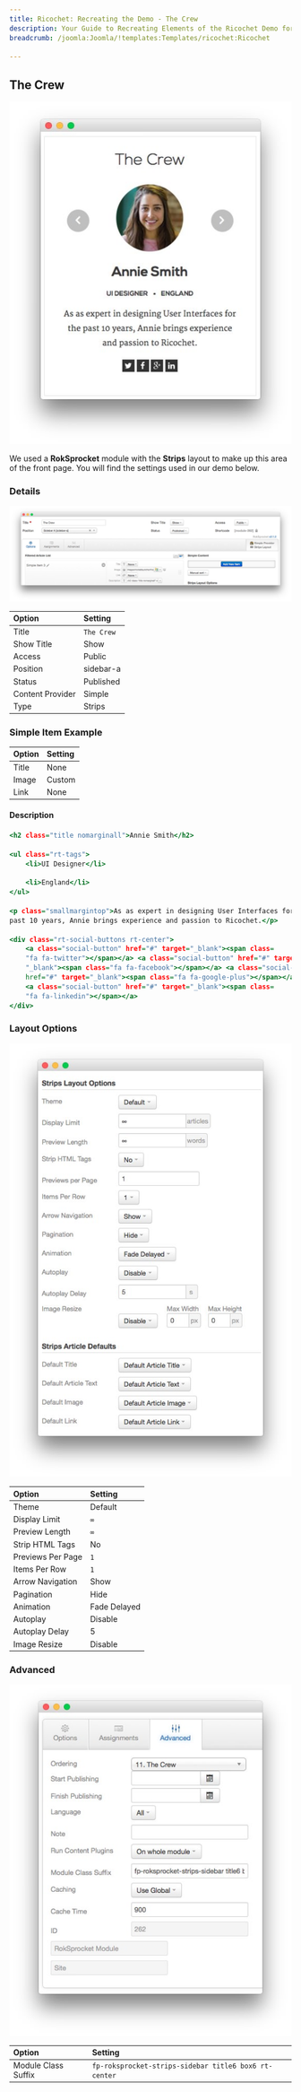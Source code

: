 ```yaml
---
title: Ricochet: Recreating the Demo - The Crew
description: Your Guide to Recreating Elements of the Ricochet Demo for Joomla
breadcrumb: /joomla:Joomla/!templates:Templates/ricochet:Ricochet

---
```


The Crew
-----

![](assets/demo_9.jpeg)

We used a **RokSprocket** module with the **Strips** layout to make up this area of the front page. You will find the settings used in our demo below.

### Details

![](assets/demo_9a.jpeg)

|      Option      |  Setting   |
| :--------------- | :--------- |
| Title            | `The Crew` |
| Show Title       | Show       |
| Access           | Public     |
| Position         | sidebar-a  |
| Status           | Published  |
| Content Provider | Simple     |
| Type             | Strips     |

### Simple Item Example

| Option | Setting |
| :----- | :------ |
| Title  | None    |
| Image  | Custom  |
| Link   | None    |

#### Description

~~~ .html
<h2 class="title nomarginall">Annie Smith</h2>

<ul class="rt-tags">
    <li>UI Designer</li>

    <li>England</li>
</ul>

<p class="smallmargintop">As as expert in designing User Interfaces for the
past 10 years, Annie brings experience and passion to Ricochet.</p>

<div class="rt-social-buttons rt-center">
    <a class="social-button" href="#" target="_blank"><span class=
    "fa fa-twitter"></span></a> <a class="social-button" href="#" target=
    "_blank"><span class="fa fa-facebook"></span></a> <a class="social-button"
    href="#" target="_blank"><span class="fa fa-google-plus"></span></a>
    <a class="social-button" href="#" target="_blank"><span class=
    "fa fa-linkedin"></span></a>
</div>
~~~

### Layout Options

![](assets/demo_9b.jpeg)

|       Option      |   Setting    |
| :---------------- | :----------- |
| Theme             | Default      |
| Display Limit     | `∞`          |
| Preview Length    | `∞`          |
| Strip HTML Tags   | No           |
| Previews Per Page | `1`          |
| Items Per Row     | `1`          |
| Arrow Navigation  | Show         |
| Pagination        | Hide         |
| Animation         | Fade Delayed |
| Autoplay          | Disable      |
| Autoplay Delay    | 5            |
| Image Resize      | Disable      |

### Advanced

![](assets/demo_9c.jpeg)

|        Option       |                        Setting                        |
| :------------------ | :---------------------------------------------------- |
| Module Class Suffix | `fp-roksprocket-strips-sidebar title6 box6 rt-center` |
